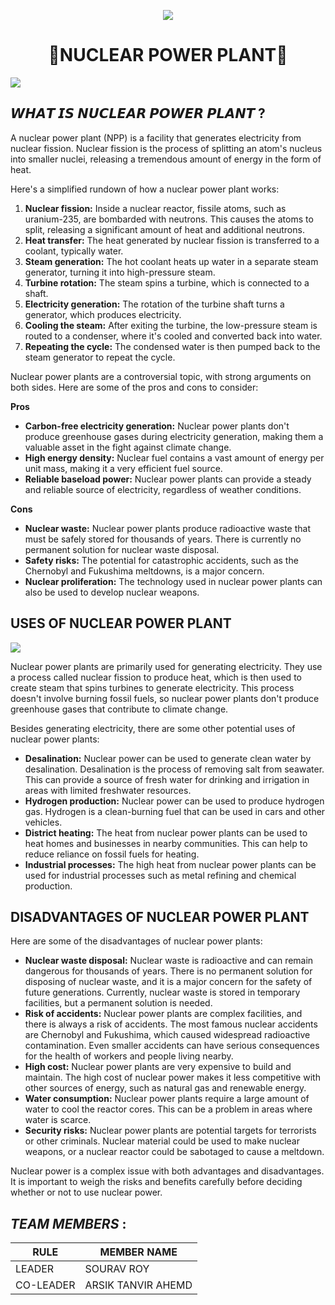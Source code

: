 <p align="center">
  <img src="https://readme-typing-svg.demolab.com?font=Capriola&size=40&duration=4000&pause=450&color=F70069&background=FFFFAA00&center=true&random=false&width=600&height=100&lines=WELCOME+TO+OUR+PROJECT+!; TEAM: GENSHIN" />
</p>


<h1 align="center"> 🌟NUCLEAR POWER PLANT🌟<br></h1>
<p align="center">

![](https://telegra.ph/file/bbd5506b1c56def046fa4.jpg)


## 𝙒𝙃𝘼𝙏 𝙄𝙎 𝙉𝙐𝘾𝙇𝙀𝘼𝙍 𝙋𝙊𝙒𝙀𝙍 𝙋𝙇𝘼𝙉𝙏 ? 

A nuclear power plant (NPP) is a facility that generates electricity from nuclear fission. Nuclear fission is the process of splitting an atom's nucleus into smaller nuclei, releasing a tremendous amount of energy in the form of heat.  


Here's a simplified rundown of how a nuclear power plant works:

1. **Nuclear fission:** Inside a nuclear reactor, fissile atoms, such as uranium-235, are bombarded with neutrons. This causes the atoms to split, releasing a significant amount of heat and additional neutrons.
2. **Heat transfer:** The heat generated by nuclear fission is transferred to a coolant, typically water.  
3. **Steam generation:** The hot coolant heats up water in a separate steam generator, turning it into high-pressure steam.
4. **Turbine rotation:** The steam spins a turbine, which is connected to a shaft.
5. **Electricity generation:** The rotation of the turbine shaft turns a generator, which produces electricity.
6. **Cooling the steam:** After exiting the turbine, the low-pressure steam is routed to a condenser, where it's cooled and converted back into water.
7. **Repeating the cycle:** The condensed water is then pumped back to the steam generator to repeat the cycle.

Nuclear power plants are a controversial topic, with strong arguments on both sides. Here are some of the pros and cons to consider:

**Pros**

* **Carbon-free electricity generation:** Nuclear power plants don't produce greenhouse gases during electricity generation, making them a valuable asset in the fight against climate change.
* **High energy density:** Nuclear fuel contains a vast amount of energy per unit mass, making it a very efficient fuel source.
* **Reliable baseload power:** Nuclear power plants can provide a steady and reliable source of electricity, regardless of weather conditions.

**Cons**

* **Nuclear waste:** Nuclear power plants produce radioactive waste that must be safely stored for thousands of years. There is currently no permanent solution for nuclear waste disposal.
* **Safety risks:** The potential for catastrophic accidents, such as the Chernobyl and Fukushima meltdowns, is a major concern.
* **Nuclear proliferation:** The technology used in nuclear power plants can also be used to develop nuclear weapons.


## USES OF NUCLEAR POWER PLANT ##

![](https://telegra.ph/file/a2403908b641a85024ef3.jpg)

Nuclear power plants are primarily used for generating electricity. They  use a process called nuclear fission to produce heat, which is then used to create steam that spins turbines to generate electricity. This process doesn't involve burning fossil fuels, so nuclear power plants don't produce greenhouse gases that contribute to climate change.

Besides generating electricity, there are some other potential uses of nuclear power plants:

* **Desalination:**  Nuclear power can be used to generate clean water by desalination. Desalination is the process of removing salt from seawater. This can provide a source of fresh water for drinking and irrigation in areas with limited freshwater resources.
* **Hydrogen production:**  Nuclear power can be used to produce hydrogen gas. Hydrogen is a clean-burning fuel that can be used in cars and other vehicles. 
* **District heating:**  The heat from nuclear power plants can be used to heat homes and businesses in nearby communities. This can help to reduce reliance on fossil fuels for heating. 
* **Industrial processes:**  The high heat from nuclear power plants can be used for industrial processes such as metal refining and chemical production.



## DISADVANTAGES OF NUCLEAR POWER PLANT 

Here are some of the disadvantages of nuclear power plants:

* **Nuclear waste disposal:**  Nuclear waste is radioactive and can remain dangerous for thousands of years. There is no permanent solution for disposing of nuclear waste, and it is a major concern for the safety of future generations. Currently, nuclear waste is stored in temporary facilities, but a permanent solution is needed.
* **Risk of accidents:**  Nuclear power plants are complex facilities, and there is always a risk of accidents. The most famous nuclear accidents are Chernobyl and Fukushima, which caused widespread radioactive contamination. Even smaller accidents can have serious consequences for the health of workers and people living nearby.
* **High cost:**  Nuclear power plants are very expensive to build and maintain. The high cost of nuclear power makes it less competitive with other sources of energy, such as natural gas and renewable energy.
* **Water consumption:**  Nuclear power plants require a large amount of water to cool the reactor cores. This can be a problem in areas where water is scarce.
* **Security risks:**  Nuclear power plants are potential targets for terrorists or other criminals. Nuclear material could be used to make nuclear weapons, or a nuclear reactor could be sabotaged to cause a meltdown.

Nuclear power is a complex issue with both advantages and disadvantages. It is important to weigh the risks and benefits carefully before deciding whether or not to use nuclear power.










## _TEAM MEMBERS_ :

| RULE | MEMBER NAME 
|---|---|
| LEADER | SOURAV ROY | 
| CO-LEADER | ARSIK TANVIR AHEMD | 
